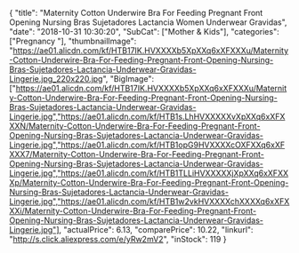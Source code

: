 {
	"title": "Maternity Cotton Underwire Bra For Feeding Pregnant Front Opening Nursing Bras Sujetadores Lactancia Women Underwear Gravidas",
	"date": "2018-10-31 10:30:20",
	"SubCat": ["Mother & Kids"],
	"categories": ["Pregnancy "],
	"thumbnailImage": "https://ae01.alicdn.com/kf/HTB17IK.HVXXXXb5XpXXq6xXFXXXu/Maternity-Cotton-Underwire-Bra-For-Feeding-Pregnant-Front-Opening-Nursing-Bras-Sujetadores-Lactancia-Underwear-Gravidas-Lingerie.jpg_220x220.jpg",
	"BigImage": ["https://ae01.alicdn.com/kf/HTB17IK.HVXXXXb5XpXXq6xXFXXXu/Maternity-Cotton-Underwire-Bra-For-Feeding-Pregnant-Front-Opening-Nursing-Bras-Sujetadores-Lactancia-Underwear-Gravidas-Lingerie.jpg","https://ae01.alicdn.com/kf/HTB1s.LhHVXXXXXvXpXXq6xXFXXXN/Maternity-Cotton-Underwire-Bra-For-Feeding-Pregnant-Front-Opening-Nursing-Bras-Sujetadores-Lactancia-Underwear-Gravidas-Lingerie.jpg","https://ae01.alicdn.com/kf/HTB1opG9HVXXXXcOXFXXq6xXFXXX7/Maternity-Cotton-Underwire-Bra-For-Feeding-Pregnant-Front-Opening-Nursing-Bras-Sujetadores-Lactancia-Underwear-Gravidas-Lingerie.jpg","https://ae01.alicdn.com/kf/HTB1TLLiHVXXXXXjXpXXq6xXFXXXp/Maternity-Cotton-Underwire-Bra-For-Feeding-Pregnant-Front-Opening-Nursing-Bras-Sujetadores-Lactancia-Underwear-Gravidas-Lingerie.jpg","https://ae01.alicdn.com/kf/HTB1w2vkHVXXXXchXXXXq6xXFXXXi/Maternity-Cotton-Underwire-Bra-For-Feeding-Pregnant-Front-Opening-Nursing-Bras-Sujetadores-Lactancia-Underwear-Gravidas-Lingerie.jpg"],
	"actualPrice": 6.13,
	"comparePrice": 10.22,
	"linkurl": "http://s.click.aliexpress.com/e/yRw2mV2",
	"inStock": 119
}
